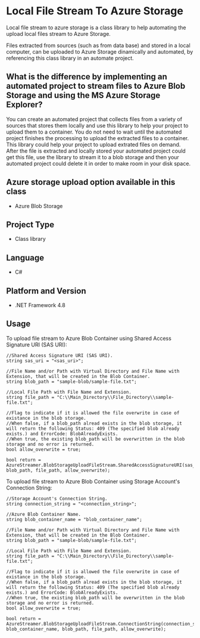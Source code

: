 # Local File Stream To Azure Storage
Local file stream to azure storage is a class library to help automating the upload local files stream to Azure Storage. 

Files extracted from sources (such as from data base) and stored in a local computer, can be uploaded to Azure Storage dinamically and automated, by referencing this class library in an automate project.

## What is the difference by implementing an automated project to stream files to Azure Blob Storage and using the MS Azure Storage Explorer?
You can create an automated project that collects files from a variety of sources that stores them locally and use this library to help your project to upload them to a container. You do not need to wait until the automated project finishes the processing to upload the extracted files to a container. This library could help your project to upload extrated files on demand. After the file is extracted and locally stored your automated project could get this file, use the library to stream it to a blob storage and then your automated project could delete it in order to make room in your disk space.

## Azure storage upload option available in this class
* Azure Blob Storage

## Project Type
* Class library

## Language
* C#

## Platform and Version
* .NET Framework 4.8

## Usage
To upload file stream to Azure Blob Container using Shared Access Signature URI (SAS URI):
```
//Shared Access Signature URI (SAS URI).
string sas_uri = "<sas_uri>";

//File Name and/or Path with Virtual Directory and File Name with Extension, that will be created in the Blob Container.
string blob_path = "sample-blob/sample-file.txt";

//Local File Path with File Name and Extension.
string file_path = "C:\\Main_Directory\\File_Directory\\sample-file.txt";

//Flag to indicate if it is allowed the file overwrite in case of existance in the blob storage.
//When false, if a blob_path alread exists in the blob storage, it will return the following Status: 409 (The specified blob already exists.) and ErrorCode: BlobAlreadyExists.
//When true, the existing blob_path will be overwritten in the blob storage and no error is returned.
bool allow_overwrite = true;

bool return = AzureStreamer.BlobStorageUploadFileStream.SharedAccessSignatureURI(sas_uri, blob_path, file_path, allow_overwrite);
```

To upload file stream to Azure Blob Container using Storage Account's Connection String:
```
//Storage Account's Connection String.
string connection_string = "<connection_string>";

//Azure Blob Container Name.
string blob_container_name = "blob_container_name";

//File Name and/or Path with Virtual Directory and File Name with Extension, that will be created in the Blob Container.
string blob_path = "sample-blob/sample-file.txt";

//Local File Path with File Name and Extension.
string file_path = "C:\\Main_Directory\\File_Directory\\sample-file.txt";

//Flag to indicate if it is allowed the file overwrite in case of existance in the blob storage.
//When false, if a blob_path alread exists in the blob storage, it will return the following Status: 409 (The specified blob already exists.) and ErrorCode: BlobAlreadyExists.
//When true, the existing blob_path will be overwritten in the blob storage and no error is returned.
bool allow_overwrite = true;

bool return = AzureStreamer.BlobStorageUploadFileStream.ConnectionString(connection_string, blob_container_name, blob_path, file_path, allow_overwrite);
```